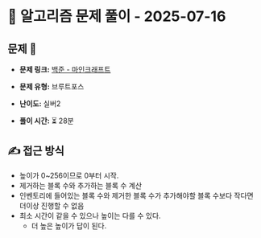 # 📝 알고리즘 문제 풀이 - 2025-07-16

## 문제 📖

- **문제 링크:** [백준 - 마인크래프트](https://www.acmicpc.net/problem/18111)

- **문제 유형:** 브루트포스

- **난이도:** 실버2

- **풀이 시간:** ⏳ 28분

## ✍ 접근 방식

- 높이가 0~256이므로 0부터 시작.
- 제거하는 블록 수와 추가하는 블록 수 계산
- 인벤토리에 들어있는 블록 수와 제거한 블록 수가 추가해야할 블록 수보다 작다면 더이상 진행할 수 없음
- 최소 시간이 같을 수 있으나 높이는 다를 수 있다.
  - 더 높은 높이가 답이 된다.
